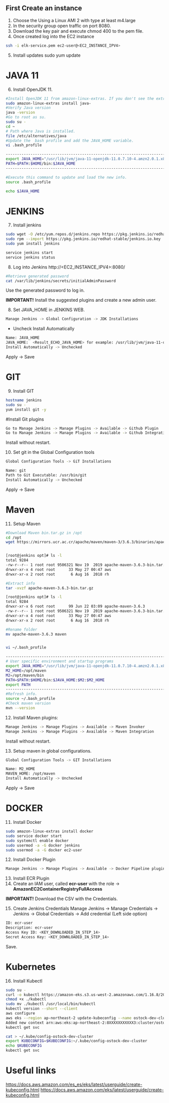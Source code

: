 ## First Create an instance 

1. Choose the Using a Linux AMI 2 with type at least m4.large 
2. In the security group open traffic on port 8080.
3. Download the key pair and execute chmod 400 to the pem file.
4. Once created log into the EC2 instance

```bash
ssh -i elk-service.pem ec2-user@<EC2_INSTANCE_IPV4>
```

5. Install updates
sudo yum update

# JAVA 11
6. Install OpenJDK 11.

```bash
#Install OpenJDK 11 from amazon-linux-extras. If you don't see the extras you chose the wrong AMI.
sudo amazon-linux-extras install java-
#Verify Java version
java -version
#Go to root as su.
sudo su -
cd ~
# Path where Java is installed.
file /etc/alternatives/java
#Update the  bash profile and add the JAVA_HOME variable.
vi .bash_profile

------------------------------------------------------------------------
export JAVA_HOME="/usr/lib/jvm/java-11-openjdk-11.0.7.10-4.amzn2.0.1.x86_64"
PATH=$PATH:$HOME/bin:$JAVA_HOME
------------------------------------------------------------------------

#Execute this command to update and load the new info.
source .bash_profile

echo $JAVA_HOME
```

# JENKINS
7. Install jenkins

```bash
sudo wget -O /etc/yum.repos.d/jenkins.repo https://pkg.jenkins.io/redhat-stable/jenkins.repo
sudo rpm --import https://pkg.jenkins.io/redhat-stable/jenkins.io.key
sudo yum install jenkins

service jenkins start
service jenkins status

```
8. Log into Jenkins http://<EC2_INSTANCE_IPV4>:8080/

```bash
#Retrieve generated password
cat /var/lib/jenkins/secrets/initialAdminPassword
```
Use the generated password to log in.

**IMPORTANT!** Install the suggested plugins and create a new admin user.

8. Set JAVA_HOME in JENKINS WEB.
```bash
Manage Jenkins -> Global Configuration -> JDK Installations
```

 - Uncheck Install Automatically

```bash
Name: JAVA_HOME
JAVA_HOME:  <Result_ECHO_JAVA_HOME> for example: /usr/lib/jvm/java-11-openjdk-11.0.7.10-4.amzn2.0.1.x86_64
Install Automatically -> Unchecked
```

Apply -> Save

# GIT
9. Install GIT

```bash
hostname jenkins
sudo su -
yum install git -y
```

#Install Git plugins
```bash
Go to Manage Jenkins -> Manage Plugins -> Available -> Github Plugin
Go to Manage Jenkins -> Manage Plugins -> Available -> Github Integration plugin 
```

Install without restart.

10. Set git in the Global Configuration tools 
```bash
Global Configuration Tools -> GiT Installations
```

```bash
Name: git
Path to Git Executable: /usr/bin/git
Install Automatically -> Unchecked
```

Apply -> Save

# Maven
11. Setup Maven

```bash
#Download Maven bin.tar.gz in /opt
cd /opt
wget https://mirrors.ucr.ac.cr/apache/maven/maven-3/3.6.3/binaries/apache-maven-3.6.3-bin.tar.gz


[root@jenkins opt]# ls -l
total 9284
-rw-r--r-- 1 root root 9506321 Nov 19  2019 apache-maven-3.6.3-bin.tar.gz
drwxr-xr-x 4 root root      33 May 27 00:47 aws
drwxr-xr-x 2 root root       6 Aug 16  2018 rh

#Extract info
tar -xvzf apache-maven-3.6.3-bin.tar.gz

[root@jenkins opt]# ls -l
total 9284
drwxr-xr-x 6 root root      99 Jun 22 03:09 apache-maven-3.6.3
-rw-r--r-- 1 root root 9506321 Nov 19  2019 apache-maven-3.6.3-bin.tar.gz
drwxr-xr-x 4 root root      33 May 27 00:47 aws
drwxr-xr-x 2 root root       6 Aug 16  2018 rh

#Rename folder
mv apache-maven-3.6.3 maven


vi ~/.bash_profile

------------------------------------------------------------------------
# User specific environment and startup programs
export JAVA_HOME="/usr/lib/jvm/java-11-openjdk-11.0.7.10-4.amzn2.0.1.x86_64"
M2_HOME=/opt/maven
M2=/opt/maven/bin
PATH=$PATH:$HOME/bin:$JAVA_HOME:$M2:$M2_HOME
export PATH
------------------------------------------------------------------------
#Refresh info.
source ~/.bash_profile
#Check maven version
mvn --version
```

12. Install Maven plugins: 
```bash
Manage Jenkins -> Manage Plugins -> Available -> Maven Invoker 
Manage Jenkins -> Manage Plugins -> Available -> Maven Integration
``` 

Install without restart.

13. Setup maven in global configurations.

```bash
Global Configuration Tools -> GIT Installations

Name: M2_HOME
MAVEN_HOME: /opt/maven
Install Automatically -> Unchecked
```

Apply -> Save

# DOCKER
11. Install Docker

```bash
sudo amazon-linux-extras install docker
sudo service docker start
sudo systemctl enable docker
sudo usermod -a -G docker jenkins
sudo usermod -a -G docker ec2-user
```
12. Install Docker Plugin
```bash
Manage Jenkins -> Manage Plugins -> Available -> Docker Pipeline plugin 
```

13. Install ECR Plugin
14. Create an IAM user, called **ecr-user** with the role -> **AmazonEC2ContainerRegistryFullAccess**   

**IMPORTANT!** Download the CSV with the Credentials.

15. Create Jenkins Credentials
Manage Jenkins -> Manage Credentials -> Jenkins -> Global Credentials -> Add credential (Left side option)

```bash
ID: ecr-user
Description: ecr-user
Access Key ID: <KEY_DOWNLOADED_IN_STEP_14>
Secret Access Key: <KEY_DOWNLOADED_IN_STEP_14>
```

Save.

# Kubernetes
16. Install Kubectl

```bash
sudo su -
curl -o kubectl https://amazon-eks.s3.us-west-2.amazonaws.com/1.16.8/2020-04-16/bin/linux/amd64/kubectl
chmod +x ./kubectl
sudo mv ./kubectl /usr/local/bin/kubectl
kubectl version --short --client
aws configure
aws eks --region ap-northeast-2 update-kubeconfig --name ostock-dev-cluster
Added new context arn:aws:eks:ap-northeast-2:8XXXXXXXXXXX3:cluster/ostock-dev-cluster to /root/kubeconfig
kubectl get svc

cat > ~/.kube/config-ostock-dev-cluster
export KUBECONFIG=$KUBECONFIG:~/.kube/config-ostock-dev-cluster
echo $KUBECONFIG
kubectl get svc
```


# Useful links
https://docs.aws.amazon.com/es_es/eks/latest/userguide/create-kubeconfig.html
https://docs.aws.amazon.com/eks/latest/userguide/create-kubeconfig.html